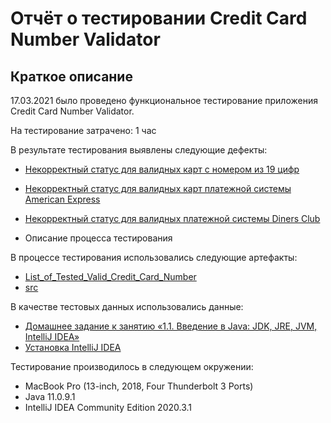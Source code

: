 # Отчёт о тестировании Credit Card Number Validator

## Краткое описание

17.03.2021 было проведено функциональное тестирование приложения Credit Card Number Validator.

На тестирование затрачено: 1 час

В результате тестирования выявлены следующие дефекты:
* [Некорректный статус для валидных карт с номером из 19 цифр](https://github.com/yulchespunches/Java-1.1/issues/1.md)
* [Некорректный статус для валидных карт платежной системы American Express](https://github.com/yulchespunches/Java-1.1/issues/2.md)
* [Некорректный статус для валидных платежной системы Diners Club](https://github.com/yulchespunches/Java-1.1/issues/3##.md)


* Описание процесса тестирования

В процессе тестирования использовались следующие артефакты:
* [List_of_Tested_Valid_Credit_Card_Number](https://github.com/yulchespunches/Java-1.1/blob/main/List_of_Tested_Valid_Credit_Card_Number.md)
* [src](https://github.com/yulchespunches/Java-1.1/tree/main/src.md)

В качестве тестовых данных использовались данные:
* [Домашнее задание к занятию «1.1. Введение в Java: JDK, JRE, JVM, IntelliJ IDEA»](https://github.com/netology-code/javaqa-homeworks/tree/master/intro)
* [Установка IntelliJ IDEA](https://github.com/netology-code/javaqa-homeworks/blob/master/intro/idea.md)


Тестирование производилось в следующем окружении:
* MacBook Pro (13-inch, 2018, Four Thunderbolt 3 Ports)
* Java 11.0.9.1
* IntelliJ IDEA Community Edition 2020.3.1
